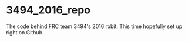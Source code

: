 # 3494_2016_repo
The code behind FRC team 3494's 2016 robit. This time hopefully set up right on Github.
